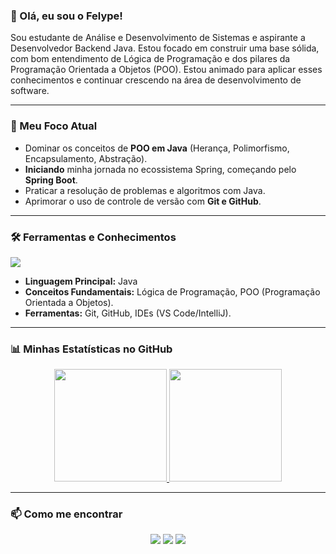 ### 👋 Olá, eu sou o Felype!

Sou estudante de Análise e Desenvolvimento de Sistemas e aspirante a Desenvolvedor Backend Java. Estou focado em construir uma base sólida, com bom entendimento de Lógica de Programação e dos pilares da Programação Orientada a Objetos (POO). Estou animado para aplicar esses conhecimentos e continuar crescendo na área de desenvolvimento de software.

---

### 🌱 Meu Foco Atual

- Dominar os conceitos de **POO em Java** (Herança, Polimorfismo, Encapsulamento, Abstração).
- **Iniciando** minha jornada no ecossistema Spring, começando pelo **Spring Boot**.
- Praticar a resolução de problemas e algoritmos com Java.
- Aprimorar o uso de controle de versão com **Git e GitHub**.

---

### 🛠️ Ferramentas e Conhecimentos

<p>
  <a href="https://skillicons.dev">
    <img src="https://skillicons.dev/icons?i=java,git,github,idea,vscode" />
  </a>
</p>

- **Linguagem Principal:** Java
- **Conceitos Fundamentais:** Lógica de Programação, POO (Programação Orientada a Objetos).
- **Ferramentas:** Git, GitHub, IDEs (VS Code/IntelliJ).

---

### 📊 Minhas Estatísticas no GitHub

<div align="center">
  <a href="https://github.com/Felype-cybher">
    <img height="180em" src="https://github-readme-stats.vercel.app/api?username=Felype-cybher&show_icons=true&theme=blueberry&include_all_commits=true&count_private=true"/>
    <img height="180em" src="https://github-readme-stats.vercel.app/api/top-langs/?username=Felype-cybher&layout=compact&langs_count=7&theme=blueberry"/>
  </a>
</div>

---

### 📫 Como me encontrar

<div align="center"> 
  <a href="https://www.instagram.com/_felypezzz/" target="_blank"><img src="https://img.shields.io/badge/-Instagram-%23E4405F?style=for-the-badge&logo=instagram&logoColor=white" target="_blank"></a>
  <a href="mailto:felypemaxsantossilva0@gmail.com"><img src="https://img.shields.io/badge/-Gmail-%23333?style=for-the-badge&logo=gmail&logoColor=white" target="_blank"></a>
  <a href="https://www.linkedin.com/in/felype-silva-271113340/" target="_blank"><img src="https://img.shields.io/badge/-LinkedIn-%230077B5?style=for-the-badge&logo=linkedin&logoColor=white" target="_blank"></a> 
</div>
